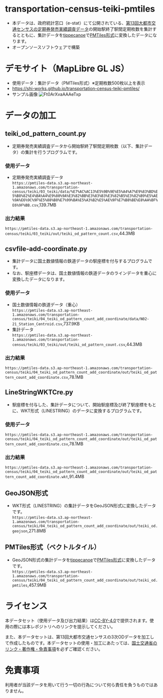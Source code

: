 # transportation-census-teiki-pmtiles
- 本データは、政府統計窓口（e-stat）にて公開されている、[第13回大都市交通センサスの定期券発売実績調査データ](https://www.e-stat.go.jp/stat-search/files?page=1&toukei=00600020&tstat=000001103355)の開始駅終了駅間定期枚数を集計するとともに、集計データを[tippecanoe](https://github.com/felt/tippecanoe)で[PMTiles形式](https://github.com/protomaps/PMTiles)に変換したデータになります。
- オープンソースソフトウェアで構築

# デモサイト（MapLibre GL JS）
- 使用データ：集計データ（PMTiles形式）※定期枚数500枚以上を表示
- https://shi-works.github.io/transportation-census-teiki-pmtiles/
- サンプル画像
![Ft0ArXvaAAAeTxp](https://user-images.githubusercontent.com/71203808/232280823-f6a4e041-8ac6-46be-ac5d-24cfacf59a48.jpg)

# データの加工
## teiki_od_pattern_count.py  
- 定期券発売実績調査データから開始駅終了駅間定期枚数（以下、集計データ）の集計を行うプログラムです。
### 使用データ
- 定期券発売実績調査データ  
`https://pmtiles-data.s3.ap-northeast-1.amazonaws.com/transportation-census/teiki/03_teiki/data/%E7%AC%AC13%E5%9B%9E%E5%A4%A7%E9%83%BD%E5%B8%82%E4%BA%A4%E9%80%9A%E3%82%BB%E3%83%B3%E3%82%B5%E3%82%B9%E5%AE%9A%E6%9C%9F%E5%88%B8%E7%99%BA%E5%A3%B2%E5%AE%9F%E7%B8%BE%E8%AA%BF%E6%9F%BB.csv`,139.7MB
### 出力結果  
`https://pmtiles-data.s3.ap-northeast-1.amazonaws.com/transportation-census/teiki/03_teiki/out/teiki_od_pattern_count.csv`,44.3MB

## csvfile-add-coordinate.py
- 集計データに国土数値情報の鉄道データの駅座標を付与するプログラムです。
- なお、駅座標データは、国土数値情報の鉄道データのラインデータを重心に変換したデータになります。
### 使用データ
- 国土数値情報の鉄道データ（重心）  
`https://pmtiles-data.s3.ap-northeast-1.amazonaws.com/transportation-census/teiki/04_teiki_od_pattern_count_add_coordinate/data/N02-21_Station_Centroid.csv`,737.9KB
- 集計データ  
`https://pmtiles-data.s3.ap-northeast-1.amazonaws.com/transportation-census/teiki/03_teiki/out/teiki_od_pattern_count.csv`,44.3MB
### 出力結果
`https://pmtiles-data.s3.ap-northeast-1.amazonaws.com/transportation-census/teiki/04_teiki_od_pattern_count_add_coordinate/out/teiki_od_pattern_count_add_coordinate.csv`,78.1MB

## LineStringWKTCre.py
- 駅座標を付与した、集計データについて、開始駅座標及び終了駅座標をもとに、WKT形式（LINESTRING）のデータに変換するプログラムです。
### 使用データ  
`https://pmtiles-data.s3.ap-northeast-1.amazonaws.com/transportation-census/teiki/04_teiki_od_pattern_count_add_coordinate/out/teiki_od_pattern_count_add_coordinate.csv`,78.1MB
### 出力結果  
`https://pmtiles-data.s3.ap-northeast-1.amazonaws.com/transportation-census/teiki/04_teiki_od_pattern_count_add_coordinate/out/teiki_od_pattern_count_add_coordinate.wkt`,91.4MB

## GeoJSON形式  
- WKT形式（LINESTRING）の集計データをGeoJSON形式に変換したデータです。  
`https://pmtiles-data.s3.ap-northeast-1.amazonaws.com/transportation-census/teiki/04_teiki_od_pattern_count_add_coordinate/out/teiki_od.geojson`,271.8MB

## PMTiles形式（ベクトルタイル）  
- GeoJSON形式の集計データを[tippecanoe](https://github.com/felt/tippecanoe)で[PMTiles形式](https://github.com/protomaps/PMTiles)に変換したデータです。  
`https://pmtiles-data.s3.ap-northeast-1.amazonaws.com/transportation-census/teiki/04_teiki_od_pattern_count_add_coordinate/out/teiki_od.pmtiles`,457.9MB

# ライセンス
本データセット（使用データ及び出力結果）は[CC-BY-4.0](https://github.com/shi-works/traffic-accident-pmtiles/blob/main/LICENSE)で提供されます。使用の際には本レポジトリへのリンクを提示してください。

また、本データセットは、第13回大都市交通センサスの3次ODデータを加工して作成したものです。本データセットの使用・加工にあたっては、[国土交通省のリンク・著作権・免責事項](https://www.mlit.go.jp/link.html)を必ずご確認ください。

# 免責事項
利用者が当該データを用いて行う一切の行為について何ら責任を負うものではありません。
